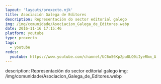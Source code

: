 ```yaml
---
layout: 'layouts/proxecto.njk'
title: Asociación Galega de Editores
description: Representación do sector editorial galego
img: /img/comunidade/Asociacion_Galega_de_Editores.webp
date: 2016-11-16 17:15:46
platform: youtube
type: proxecto
tags:
  - youtube
redes:
  youtube: https://www.youtube.com/channel/UC6oS6KpZpu8LQ0iIyeRkm_A
---
```

description: Representación do sector editorial galego
img: /img/comunidade/Asociacion_Galega_de_Editores.webp
